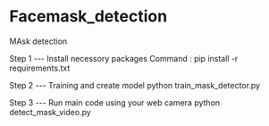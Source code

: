 # Facemask_detection
MAsk detection

Step 1 --- Install necessory packages
Command : pip install -r requirements.txt

Step 2  --- Training and create model
python train_mask_detector.py

Step 3  --- Run main code using your web camera
python detect_mask_video.py

